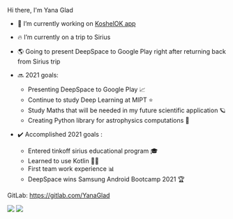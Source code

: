 Hi there, I'm Yana Glad

- 🚀 I’m currently working on [KoshelOK app](https://github.com/YanaGlad/GladkikhVlasovTinkoff)
- 🔥 I’m currently on a trip to Sirius
- 🌎 Going to present DeepSpace to Google Play right after returning back from Sirius trip

- 🔜 2021 goals: 
  * Presenting DeepSpace to Google Play 📈
  * Continue to study Deep Learning at MIPT ⭐
  * Study Maths that will be needed in my future scientific application 🪐
  * Creating Python library for astrophysics computations 🌌

- ✔️ Accomplished 2021 goals : 
  * Entered tinkoff sirius educational program 🎓
  * Learned to use Kotlin 👨‍💻
  * First team work experience 📊
  * DeepSpace wins Samsung Android Bootcamp 2021 🏆

GitLab: https://gitlab.com/YanaGlad

[<img src="https://sun9-73.userapi.com/impg/RrU_MJWRUtYCga7gNQ71janNPGSkSe11MhrM9A/ikkclIMqQ84.jpg?size=34x38&quality=96&sign=c78d010628b7ea344a014f227c2142d0&type=album" />](https://vk.com/yanaglad12) [<img src="https://sun9-74.userapi.com/impg/BwEt1fAevKprC2gYOnBeuwd_lpHCwwEzAIEXRQ/ZqWQZe_KizU.jpg?size=34x38&quality=96&sign=220131f85d12016dad23b1a88ad2b554&type=album" />](https://t.me/YanaGlad121)

<!--
**YanaGlad/YanaGlad** is a ✨ _special_ ✨ repository because its `README.md` (this file) appears on your GitHub profile.

Here are some ideas to get you started:

 
-->
